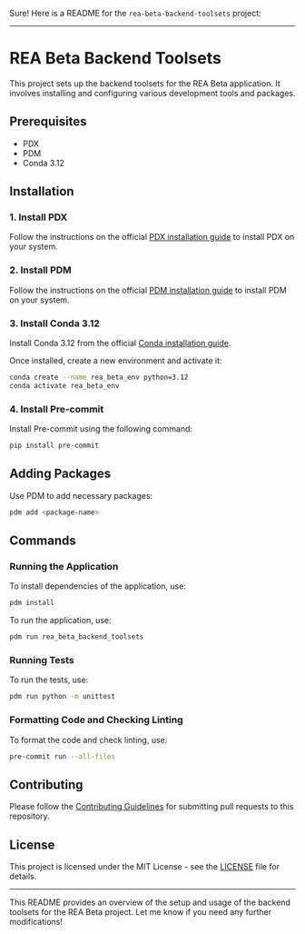 Sure! Here is a README for the `rea-beta-backend-toolsets` project:

---

# REA Beta Backend Toolsets

This project sets up the backend toolsets for the REA Beta application. It involves installing and configuring various development tools and packages.

## Prerequisites

- PDX
- PDM
- Conda 3.12

## Installation

### 1. Install PDX

Follow the instructions on the official [PDX installation guide](https://pdx-docs.com/install) to install PDX on your system.

### 2. Install PDM

Follow the instructions on the official [PDM installation guide](https://pdm.fming.dev/latest/#installation) to install PDM on your system.

### 3. Install Conda 3.12

Install Conda 3.12 from the official [Conda installation guide](https://docs.conda.io/projects/conda/en/latest/user-guide/install/index.html).

Once installed, create a new environment and activate it:

```sh
conda create --name rea_beta_env python=3.12
conda activate rea_beta_env
```

### 4. Install Pre-commit

Install Pre-commit using the following command:

```sh
pip install pre-commit
```

## Adding Packages

Use PDM to add necessary packages:

```sh
pdm add <package-name>
```

## Commands

### Running the Application

To install dependencies of the application, use:

```sh
pdm install
```

To run the application, use:

```sh
pdm run rea_beta_backend_toolsets
```

### Running Tests

To run the tests, use:

```sh
pdm run python -m unittest
```

### Formatting Code and Checking Linting

To format the code and check linting, use:

```sh
pre-commit run --all-files
```

## Contributing

Please follow the [Contributing Guidelines](CONTRIBUTING.md) for submitting pull requests to this repository.

## License

This project is licensed under the MIT License - see the [LICENSE](LICENSE) file for details.

---

This README provides an overview of the setup and usage of the backend toolsets for the REA Beta project. Let me know if you need any further modifications!
